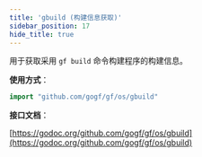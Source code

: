 ```yaml
---
title: 'gbuild (构建信息获取)'
sidebar_position: 17
hide_title: true
---
```


用于获取采用 `gf build` 命令构建程序的构建信息。

**使用方式**：

```  go
import "github.com/gogf/gf/os/gbuild"

```

**接口文档**：

[https://godoc.org/github.com/gogf/gf/os/gbuild](https://godoc.org/github.com/gogf/gf/os/gbuild)